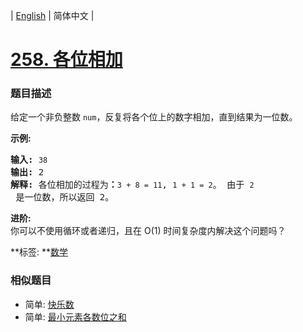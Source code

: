 | [English](README_EN.md) | 简体中文 |

# [258. 各位相加](https://leetcode-cn.com/problems/add-digits)
 ### 题目描述
<p>给定一个非负整数 <code>num</code>，反复将各个位上的数字相加，直到结果为一位数。</p>

<p><strong>示例:</strong></p>

<pre><strong>输入:</strong> <code>38</code>
<strong>输出:</strong> 2 
<strong>解释: </strong>各位相加的过程为<strong>：</strong><code>3 + 8 = 11</code>, <code>1 + 1 = 2</code>。 由于&nbsp;<code>2</code> 是一位数，所以返回 2。
</pre>

<p><strong>进阶:</strong><br>
你可以不使用循环或者递归，且在 O(1) 时间复杂度内解决这个问题吗？</p>

**标签:	**[数学](https://leetcode-cn.com/tag/math) 
 ### 相似题目
- 简单:	[快乐数](https://leetcode-cn.com/problems/happy-number) 
- 简单:	[最小元素各数位之和](https://leetcode-cn.com/problems/sum-of-digits-in-the-minimum-number) 
